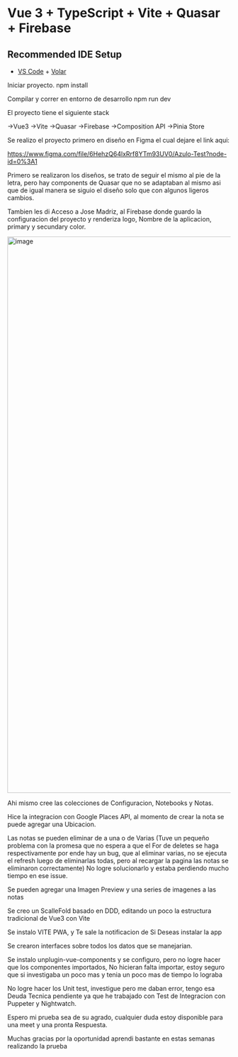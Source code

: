 # Vue 3 + TypeScript + Vite + Quasar + Firebase

## Recommended IDE Setup

- [VS Code](https://code.visualstudio.com/) + [Volar](https://marketplace.visualstudio.com/items?itemName=Vue.volar)

Iniciar proyecto.
npm install


Compilar y correr en entorno de desarrollo
npm run dev

El proyecto tiene el siguiente stack

->Vue3
->Vite
->Quasar
->Firebase
->Composition API
->Pinia Store

Se realizo el proyecto primero en diseño en Figma el cual dejare el link aqui:

https://www.figma.com/file/6HehzQ64lxRrf8YTm93UV0/Azulo-Test?node-id=0%3A1

Primero se realizaron los diseños, se trato de seguir el mismo al pie de la letra, pero hay components de Quasar que no se adaptaban al mismo asi que de igual manera se siguio el diseño solo que con algunos ligeros cambios.

Tambien les di Acceso a Jose Madriz, al Firebase donde guardo la configuracion del proyecto y renderiza logo, Nombre de la aplicacion, primary y secundary color.

<img width="1254" alt="image" src="https://user-images.githubusercontent.com/27907133/191170144-5d1b7b44-45ec-411e-9f87-1bb6394070c2.png">

Ahi mismo cree las colecciones de Configuracion, Notebooks y Notas.

Hice la integracion con Google Places API, al momento de crear la nota se puede agregar una Ubicacion.

Las notas se pueden eliminar de a una o de Varias (Tuve un pequeño problema con la promesa que no espera a que el For de deletes se haga respectivamente por ende hay un bug, que al eliminar varias, no se ejecuta el refresh luego de eliminarlas todas, pero al recargar la pagina las notas se eliminaron correctamente) No logre solucionarlo y estaba perdiendo mucho tiempo en ese issue.

Se pueden agregar una Imagen Preview y una series de imagenes a las notas

Se creo un ScalleFold basado en DDD, editando un poco la estructura tradicional de Vue3 con Vite

Se instalo VITE PWA, y Te sale la notificacion de Si Deseas instalar la app

Se crearon interfaces sobre todos los datos que se manejarian.

Se instalo unplugin-vue-components y se configuro, pero no logre hacer que los componentes importados, No hicieran falta importar, estoy seguro que si investigaba un poco mas y tenia un poco mas de tiempo lo lograba

No logre hacer los Unit test, investigue pero me daban error, tengo esa Deuda Tecnica pendiente ya que he trabajado con Test de Integracion con Puppeter y Nightwatch. 


Espero mi prueba sea de su agrado, cualquier duda estoy disponible para una meet y una pronta Respuesta.

Muchas gracias por la oportunidad aprendi bastante en estas semanas realizando la prueba


